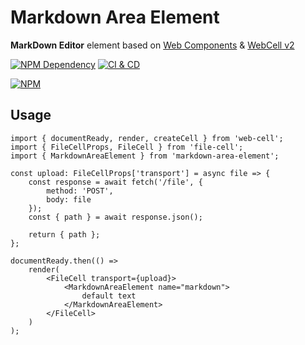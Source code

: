 # Markdown Area Element

**MarkDown Editor** element based on [Web Components][1] & [WebCell v2][2]

[![NPM Dependency](https://david-dm.org/EasyWebApp/markdown-area-element.svg)][3]
[![CI & CD](https://github.com/EasyWebApp/markdown-area-element/workflows/CI%20&%20CD/badge.svg)][4]

[![NPM](https://nodei.co/npm/markdown-area-element.png?downloads=true&downloadRank=true&stars=true)][5]

## Usage

```tsx
import { documentReady, render, createCell } from 'web-cell';
import { FileCellProps, FileCell } from 'file-cell';
import { MarkdownAreaElement } from 'markdown-area-element';

const upload: FileCellProps['transport'] = async file => {
    const response = await fetch('/file', {
        method: 'POST',
        body: file
    });
    const { path } = await response.json();

    return { path };
};

documentReady.then(() =>
    render(
        <FileCell transport={upload}>
            <MarkdownAreaElement name="markdown">
                default text
            </MarkdownAreaElement>
        </FileCell>
    )
);
```

[1]: https://www.webcomponents.org/
[2]: https://web-cell.dev/
[3]: https://david-dm.org/EasyWebApp/markdown-area-element
[4]: https://github.com/EasyWebApp/markdown-area-element/actions
[5]: https://nodei.co/npm/markdown-area-element/
